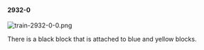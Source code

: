 #### 2932-0
![train-2932-0-0.png](https://github.com/lil-lab/nlvr/raw/master/nlvr/train/images/69/train-2932-0-0.png "train-2932-0-0.png")

There is a black block that is attached to blue and yellow blocks.